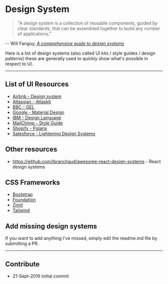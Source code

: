 # Design System

> "A design system is a collection of reusable components, guided by clear
> standards, that can be assembled together to build any number of
> applications."

-- Will Fanguy, [_A comprehensive guide to design
systems_](https://www.invisionapp.com/inside-design/guide-to-design-systems/)

Here is a list of design systems (also called UI kits / style guides / design patterns) these are generally used to quickly show what's possible in respect to UI. 

----
## List of UI Resources
* [Airbnb - Design system](https://airbnb.design/building-a-visual-language/)
* [Atlassian - Atlaskit](https://atlaskit.atlassian.com/)
* [BBC - GEL ](https://www.bbc.co.uk/gel/guidelines/category/design-patterns)
* [Google - Material Design](https://material.io/)
* [IBM - Design Language](https://www.ibm.com/design/language/)
* [MailChimp - Style Guide](https://styleguide.mailchimp.com/)
* [Shopify - Polaris](https://polaris.shopify.com/)
* [Salesforce - Lightening Design Systems](https://www.lightningdesignsystem.com/)


## Other resources
* <https://github.com/jbranchaud/awesome-react-design-systems> - React design systems

## CSS Frameworks
* [Bootstrap](https://getbootstrap.com)
* [Foundation](https://foundation.zurb.com/sites/docs/)
* [Zimit](https://firezenk.github.io/zimit/design.html)
* [Tailwind](https://tailwindcss.com/)

## Add missing design systems
If you want to add anything I've missed, simply edit the readme.md file by submitting a PR.

----
## Contribute
* 21-Sept-2019 initial commit


